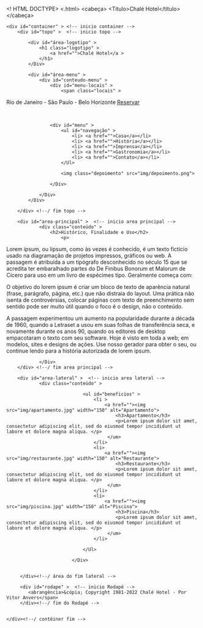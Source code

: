 <! HTML DOCTYPE>
<.html>
<cabeça>
	<meta charset="utf-8">
	<meta name="viewport" content="width=device-width, initial-scale=1">
	<Título>Chalé Hotel</título>
	<link rel="stylesheet" type="text/css" href="css/estilo.css">
</cabeça>
<corpo>

	<div id="container" > <!-- inicio container -->
		<div id="topo" >  <!-- inicio topo -->
			
			<div id="área-logotipo" >
				<h1 class="logotipo" >
					<a href="">Chalé Hotel</a >
				</h1>
			</Div>

			<div id="área-menu" >
				<div id="conteudo-menu" >
					<div id="menu-locais" >
						<span class="locais" >
 Rio de Janeiro - São Paulo - Belo Horizonte
						</palmo>
						<a class="reserva" href="">Reservar</a >
						<div style="clear: ambos;" ></div>			
					</Div>

					<div id="menu" >
						<ul id="navegação" >
							<li> <a href="">Casa</a></li>
							<li> <a href="">História</a></li>
							<li> <a href="">Imprensa</a></li>
							<li> <a href="">Gastronomia</a></li>
							<li> <a href="">Contato</a></li>
						</Ul>

						<img class="depoimento" src="img/depoimento.png">

					</Div>

				</Div>
			</Div>

		</div> <!--/ fim topo -->

		<div id="area-principal" >  <!-- inicio area principal -->
				<div class="conteúdo" >
					<h2>Histórico, Finalidade e Uso</h2>
						<p>
 Lorem ipsum, ou lipsum, como às vezes é conhecido, é um texto fictício usado na diagramação de projetos impressos, gráficos ou web. A passagem é atribuída a um tipógrafo desconhecido no século 15 que se acredita ter embaralhado partes do De Finibus Bonorum et Malorum de Cícero para uso em um livro de espécimes tipo. Geralmente começa com:
						</p>
						<p>
 O objetivo do lorem ipsum é criar um bloco de texto de aparência natural (frase, parágrafo, página, etc.) que não distraia do layout. Uma prática não isenta de controvérsias, colocar páginas com texto de preenchimento sem sentido pode ser muito útil quando o foco é o design, não o conteúdo. 
						</p>
						<p>
 A passagem experimentou um aumento na popularidade durante a década de 1960, quando a Letraset a usou em suas folhas de transferência seca, e novamente durante os anos 90, quando os editores de desktop empacotaram o texto com seu software. Hoje é visto em toda a web; em modelos, sites e designs de ações. Use nosso gerador para obter o seu, ou continue lendo para a história autorizada de lorem ipsum. 
						</p>

				</Div>
		</div> <!--/ fim area principal -->

		<div id="area-lateral" >  <!-- inicio area lateral -->
				<div class="conteúdo" >
					
								<ul id="beneficios" >
									<li >
										<a href=""><img src="img/apartamento.jpg" width="150" alt="Apartamento"> 
											<h3>Apartamento</h3>
											<p>Lorem ipsum dolor sit amet, consectetur adipiscing elit, sed do eiusmod tempor incididunt ut labore et dolore magna aliqua. </p>
										 </um>
									</li>
									<li>
										<a href=""><img src="img/restaurante.jpg" width="150" alt="Restaurante">
											<h3>Restaurante</h3>
											<p>Lorem ipsum dolor sit amet, consectetur adipiscing elit, sed do eiusmod tempor incididunt ut labore et dolore magna aliqua. </p>
										 </um>
									</li>
									<li>
										<a href=""><img src="img/piscina.jpg" width="150" alt="Piscina"> 
											<h3>Piscina</h3>
											<p>Lorem ipsum dolor sit amet, consectetur adipiscing elit, sed do eiusmod tempor incididunt ut labore et dolore magna aliqua. </p>
										 </um>
									</li>
																		
								</Ul>

							</Div>

				
		 </div><!--/ área do fim lateral -->

		 <div id="rodape" >  <!-- inicio Rodapé -->
		 	<abrangência>&cópia; Copyright 1981-2022 Chalé Hotel - Por Vitor Anvers</span>
		 </div><!--/ fim do Rodapé -->


	</div><!--/ contêiner fim -->

</corpo>
</.html>
